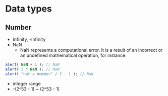 # Data types

## Number
* Infinity, -Infinity
* NaN
  * NaN represents a computational error. It is a result of an incorrect or an undefined mathematical operation, for instance:
 ```javascript
 alert( NaN + 1 ); // NaN
alert( 3 * NaN ); // NaN
alert( "not a number" / 2 - 1 ); // NaN
 ```
* integer range
 * -(2^53 - 1) ~ (2^53 - 1)
